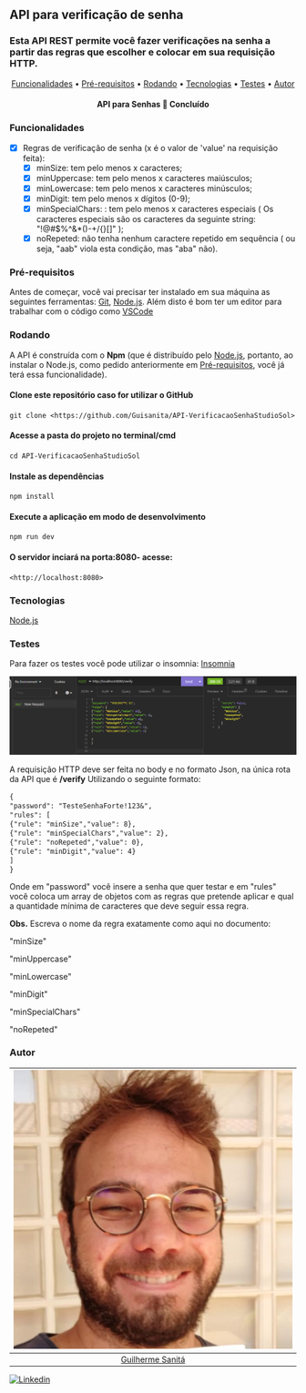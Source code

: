 ## API para verificação de senha

### Esta API REST permite você fazer verificações na senha a partir das regras que escolher e colocar em sua requisição HTTP. 

<p align="center">
 <a href="#Funcionalidades">Funcionalidades</a> •
 <a href="#Pré-requisitos">Pré-requisitos</a> • 
 <a href="#Rodando">Rodando</a> • 
 <a href="#Tecnologias">Tecnologias</a> • 
 <a href="#Testes">Testes</a> •
 <a href="#Autor">Autor</a>
</p>

<h4 align="center"> 
	API para Senhas 🚀 Concluído
</h4>

### Funcionalidades

- [x] Regras de verificação de senha (x é o valor de 'value' na requisição feita):
    - [x] minSize:  tem pelo menos x caracteres;
    - [x] minUppercase: tem pelo menos x caracteres maiúsculos;
    - [x] minLowercase: tem pelo menos x caracteres minúsculos;
    - [x] minDigit: tem pelo menos x dígitos (0-9);
    - [x] minSpecialChars: : tem pelo menos x caracteres especiais ( Os caracteres especiais são os caracteres da seguinte string: "!@#$%^&*()-+\/{}[]" );
    - [x] noRepeted: não tenha nenhum caractere repetido em sequência ( ou seja, "aab" viola esta condição, mas "aba" não).

### Pré-requisitos 

Antes de começar, você vai precisar ter instalado em sua máquina as seguintes ferramentas:
[Git](https://git-scm.com), [Node.js](https://nodejs.org/en/). 
Além disto é bom ter um editor para trabalhar com o código como [VSCode](https://code.visualstudio.com/)

### Rodando

A API é construída com o **Npm** (que é distribuído pelo [Node.js](https://nodejs.org/en/), portanto, ao instalar o Node.js, como pedido anteriormente em <a href="#Pré-requisitos">Pré-requisitos</a>, você já terá essa funcionalidade).
#### Clone este repositório caso for utilizar o GitHub

```
git clone <https://github.com/Guisanita/API-VerificacaoSenhaStudioSol>
```

#### Acesse a pasta do projeto no terminal/cmd

```
cd API-VerificacaoSenhaStudioSol
```

#### Instale as dependências

```
npm install
```

#### Execute a aplicação em modo de desenvolvimento

```
npm run dev
```

#### O servidor inciará na porta:8080- acesse:

```
<http://localhost:8080> 
```

### Tecnologias

[Node.js](https://nodejs.org/en/)

### Testes
Para fazer os testes você pode utilizar o insomnia:
[Insomnia](/test/Insomnia-All_2023-02-06.json)

![](/assets/Captura%20de%20tela%202023-02-06%20163003.png)

A requisição HTTP deve ser feita no body e no formato Json, na única rota da API que é **/verify** Utilizando o seguinte formato:

```
{
"password": "TesteSenhaForte!123&",
"rules": [
{"rule": "minSize","value": 8},
{"rule": "minSpecialChars","value": 2},
{"rule": "noRepeted","value": 0},
{"rule": "minDigit","value": 4}
]
}
```

Onde em "password" você insere a senha que quer testar e em "rules" você coloca um array de objetos com as regras que pretende aplicar e qual a quantidade mínima de caracteres que deve seguir essa regra. 

**Obs.** Escreva o nome da regra exatamente como aqui no documento:

"minSize"

"minUppercase"

"minLowercase"

"minDigit"

"minSpecialChars"

"noRepeted"

### Autor

|         ![](/assets/GuilhermeSanita.jpg)         |
| :----------------------------------------------: |
| [Guilherme Sanitá](https://github.com/Guisanita) |

<a href="https://www.linkedin.com/in/guilherme-sanit%C3%A1-0841bb128/" target='_blank'> ![Linkedin](https://img.shields.io/badge/LinkedIn-0077B5?style=for-the-badge&logo=linkedin&logoColor=white) </a>






